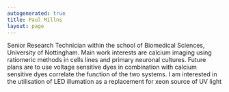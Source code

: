 ```yaml
---
autogenerated: true
title: Paul Millns
layout: page
---
```


Senior Research Technician within the school of Biomedical Sciences,
University of Nottingham. Main work interests are calcium imaging using
ratiomeric methods in cells lines and primary neuronal cultures. Future
plans are to use voltage sensitive dyes in combination with calcium
sensitive dyes correlate the function of the two systems. I am
interested in the utilisation of LED illumation as a replacement for
xeon source of UV light
